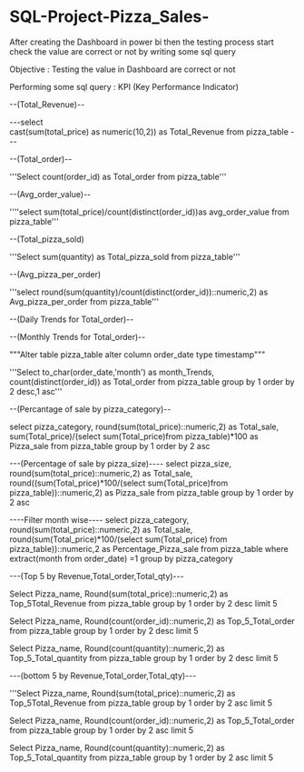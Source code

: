 # SQL-Project-Pizza_Sales-
After creating the Dashboard in power bi then the testing process start check the value are correct or not by writing some sql query

 Objective : Testing the value in Dashboard are correct or not

Performing some sql query :
KPI (Key Performance Indicator)
 
--(Total_Revenue)--
 
---select  
	  cast(sum(total_price) as numeric(10,2)) as Total_Revenue 
	  from pizza_table ---



--(Total_order)--

'''Select 
      count(order_id) as Total_order
	  from pizza_table'''

--(Avg_order_value)--


''''select 
        sum(total_price)/count(distinct(order_id))as avg_order_value
		from pizza_table'''

--(Total_pizza_sold)

'''Select 
      sum(quantity) as Total_pizza_sold 
	  from pizza_table'''

--(Avg_pizza_per_order)	

'''select 
       round(sum(quantity)/count(distinct(order_id))::numeric,2)  as Avg_pizza_per_order
	   from pizza_table'''


--(Daily Trends for Total_order)--



	   
--(Monthly Trends for Total_order)--

"""Alter table pizza_table
alter column order_date type timestamp"""

'''Select 
      to_char(order_date,'month')  as month_Trends,
	  count(distinct(order_id)) as Total_order
	  from pizza_table
	  group by 1
	  order by 2 desc,1 asc'''


--(Percantage of sale by pizza_category)--

select 
      pizza_category,
	  round(sum(total_price)::numeric,2) as Total_sale,
	  sum(Total_price)/(select sum(Total_price)from pizza_table)*100  as Pizza_sale
      from pizza_table
      group by 1
	  order by 2 asc
	  
---(Percentage  of sale by pizza_size)---- 
 select 
      pizza_size,
	  round(sum(total_price)::numeric,2) as Total_sale,
	  round((sum(Total_price)*100/(select sum(Total_price)from pizza_table))::numeric,2) as Pizza_sale
      from pizza_table
      group by 1
	  order by 2 asc




----Filter month wise----
select 
      pizza_category,
	  round(sum(total_price)::numeric,2) as Total_sale,
	  round(sum(Total_price)*100/(select sum(Total_price) from pizza_table))::numeric,2  as Percentage_Pizza_sale
      from pizza_table
      where extract(month from order_date) =1
      group by pizza_category




---(Top 5 by Revenue,Total_order,Total_qty)---

Select 
        Pizza_name,
        Round(sum(total_price)::numeric,2) as Top_5Total_Revenue
		from pizza_table
		group by 1
		order by 2 desc
		limit 5
		
Select 
        Pizza_name,
        Round(count(order_id)::numeric,2) as Top_5_Total_order
		from pizza_table
		group by 1
		order by 2 desc
		limit 5

Select 
        Pizza_name,
        Round(count(quantity)::numeric,2) as Top_5_Total_quantity
		from pizza_table
		group by 1
		order by 2 desc
		limit 5

---(bottom 5 by Revenue,Total_order,Total_qty)---

'''Select 
        Pizza_name,
        Round(sum(total_price)::numeric,2) as Top_5Total_Revenue
		from pizza_table
		group by 1
		order by 2 asc
		limit 5
		
Select 
        Pizza_name,
        Round(count(order_id)::numeric,2) as Top_5_Total_order
		from pizza_table
		group by 1
		order by 2 asc
		limit 5

Select 
        Pizza_name,
        Round(count(quantity)::numeric,2) as Top_5_Total_quantity
		from pizza_table
		group by 1
		order by 2 asc
		limit 5




